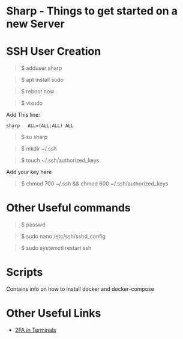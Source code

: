 Sharp - Things to get started on a new Server
============================================


SSH User Creation
============

> \$ adduser sharp

> \$ apt install sudo

> \$ reboot now

> \$ visudo

Add This line:

`sharp   ALL=(ALL:ALL) ALL`

> \$ su sharp

> \$ mkdir ~/.ssh

> \$ touch ~/.ssh/authorized_keys

Add your key here

> \$ chmod 700 ~/.ssh && chmod 600 ~/.ssh/authorized_keys


Other Useful commands
============

> \$ passwd

> \$ sudo nano /etc/ssh/sshd_config

> \$ sudo systemctl restart ssh

Scripts
=============

Contains info on how to install docker and docker-compose


Other Useful Links
============

   - [2FA in Terminals](https://www.digitalocean.com/community/tutorials/how-to-set-up-multi-factor-authentication-for-ssh-on-ubuntu-16-04)

